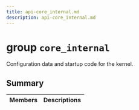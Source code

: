 ```yaml
---
title: api-core_internal.md
description: api-core_internal.md
---
```

# group `core_internal` 

Configuration data and startup code for the kernel.

## Summary

 Members                        | Descriptions                                
--------------------------------|---------------------------------------------

